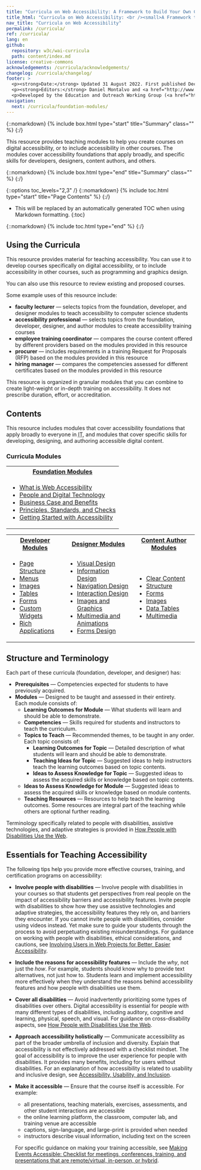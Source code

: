 ```yaml
---
title: "Curricula on Web Accessibility: A Framework to Build Your Own Courses"
title_html: "Curricula on Web Accessibility: <br /><small>A Framework to Build Your Own Courses</small>"
nav_title: "Curricula on Web Accessibility"
permalink: /curricula/
ref: /curricula/
lang: en
github:
  repository: w3c/wai-curricula
  path: content/index.md
license: creative-commons
acknowledgements: /curricula/acknowledgements/
changelog: /curricula/changelog/
footer: >
  <p><strong>Date:</strong> Updated 31 August 2022. First published December 2019.</p>
  <p><strong>Editors:</strong> Daniel Montalvo and <a href="http://www.w3.org/People/shadi/">Shadi Abou-Zahra</a>. Contributors: <a href="https://www.w3.org/WAI/EO/EOWG-members">EOWG Participants</a>. ACKNOWLEDGEMENTS lists contributors and credits.</p>
  <p>Developed by the Education and Outreach Working Group (<a href="http://www.w3.org/WAI/EO/">EOWG</a>). Developed with support from the <a href="https://www.w3.org/WAI/about/projects/wai-guide/">WAI-Guide Project</a> funded by the European Commission (EC) under the Horizon 2020 program (Grant Agreement 822245).</p>
navigation:
  next: /curricula/foundation-modules/
---
```


{::nomarkdown}
{% include box.html type="start" title="Summary" class="" %}
{:/}

This resource provides teaching modules to help you create courses on digital accessibility, or to include accessibility in other courses. The modules cover accessibility foundations that apply broadly, and specific skills for developers, designers, content authors, and others.

{::nomarkdown}
{% include box.html type="end" title="Summary" class="" %}
{:/}

{::options toc_levels="2,3" /}
{::nomarkdown}
{% include toc.html type="start" title="Page Contents" %}
{:/}

- This will be replaced by an automatically generated TOC when using Markdown formatting.
{:toc}

{::nomarkdown}
{% include toc.html type="end" %}
{:/}

## Using the Curricula

This resource provides material for teaching accessibility. You can use it to develop courses specifically on digital accessibility, or to include accessibility in other courses, such as programming and graphics design.

You can also use this resource to review existing and proposed courses.

Some example uses of this resource include:

* **faculty lecturer** &mdash; selects topics from the foundation, developer, and designer modules to teach accessibility to computer science students
* **accessibility professional** &mdash; selects topics from the foundation, developer, designer, and author modules to create accessibility training courses
* **employee training coordinator** &mdash; compares the course content offered by different providers based on the modules provided in this resource
* **procurer** &mdash; includes requirements in a training Request for Proposals (RFP) based on the modules provided in this resource
* **hiring manager** &mdash; compares the competencies assessed for different certificates based on the modules provided in this resource

This resource is organized in granular modules that you can combine to create light-weight or in-depth training on accessibility. It does not prescribe duration, effort, or accreditation.

## Contents

This resource includes modules that cover accessibility foundations that apply broadly to everyone in <abbr title="Information Technology">IT</abbr>, and modules that cover specific skills for developing, designing, and authoring accessible digital content.

### Curricula Modules

<table class="dense" style="width: 100%; margin-bottom: -1px;" role="presentation">
    <tr>
      <th colspan="3"> <a href="{{ '/curricula/foundation-modules/' | relative_url }}">Foundation Modules</a> </th>
    </tr>
    <tr>
      <td colspan="3">
        <ul>
          <li><a href="{{ '/curricula/foundation-modules/what-is-web-accessibility/' | relative_url }}">What is Web Accessibility</a></li>
          <li><a href="{{ '/curricula/foundation-modules/people-and-digital-technology/' | relative_url }}">People and Digital Technology</a></li>
          <li><a href="{{ '/curricula/foundation-modules/business-case-and-benefits/' | relative_url }}">Business Case and Benefits</a></li>
          <li><a href="{{ '/curricula/foundation-modules/principles-standards-and-checks/' | relative_url }}">Principles, Standards, and Checks</a></li>
          <li><a href="{{ '/curricula/foundation-modules/getting-started-with-accessibility/' | relative_url }}">Getting Started with Accessibility</a></li>
        </ul>
      </td>
    </tr>
</table>

<table summary="Specifics for developers, designers, and content authors. Column one: Developer Modules. Column two: Designer Modules. Column three: outlines for Author Modules." class="dense" style="width: 100%;">
    <tr>
      <th> <a href="{{ '/curricula/developer-modules/' | relative_url }}">Developer Modules</a> </th>
      <th> <a href="{{ '/curricula/designer-modules/' | relative_url }}">Designer Modules</a></th>
      <th> <a href="{{ '/curricula/content-author-modules/' | relative_url }}">Content Author Modules</a></th>
    </tr>
    <tr>
      <td>
        <ul>
          <li><a href="{{ '/curricula/developer-modules/page-structure/' | relative_url }}">Page Structure</a></li>
          <li><a href="{{ '/curricula/developer-modules/menus/' | relative_url }}">Menus</a></li>
          <li><a href="{{ '/curricula/developer-modules/images/' | relative_url }}">Images</a></li>
          <li><a href="{{ '/curricula/developer-modules/tables/' | relative_url }}">Tables</a></li>
          <li><a href="{{ '/curricula/developer-modules/forms/' | relative_url }}">Forms</a></li>
          <li><a href="{{ '/curricula/developer-modules/custom-widgets/' | relative_url }}">Custom Widgets</a></li>
          <li><a href="{{ '/curricula/developer-modules/rich-applications/' | relative_url }}">Rich Applications</a></li>
        </ul>
      </td>
      <td>
        <ul>
          <li><a href="{{ '/curricula/designer-modules/visual-design/' | relative_url }}">Visual Design</a></li>
          <li><a href="{{ '/curricula/designer-modules/information-design/' | relative_url }}">Information Design</a></li>
          <li><a href="{{ '/curricula/designer-modules/navigation-design' | relative_url }}">Navigation Design</a></li>
          <li><a href="{{ '/curricula/designer-modules/interaction-design/' | relative_url }}">Interaction Design</a></li>
          <li><a href="{{ '/curricula/designer-modules/images-and-graphics/' | relative_url }}">Images and Graphics</a></li>
          <li><a href="{{ '/curricula/designer-modules/multimedia-and-animations/' | relative_url }}">Multimedia and Animations</a></li>
          <li><a href="{{ '/curricula/designer-modules/forms-design/' | relative_url }}">Forms Design</a></li>
        </ul>
      </td>
      <td>
        <ul>
          <li><a href="{{ '/curricula/content-author-modules/clear-content/' | relative_url }}">Clear Content</a></li>
          <li><a href="{{ '/curricula/content-author-modules/structure/' | relative_url }}">Structure</a></li>
          <li><a href="{{ '/curricula/content-author-modules/forms/' | relative_url }}">Forms</a></li>
          <li><a href="{{ '/curricula/content-author-modules/images/' | relative_url }}">Images</a></li>
          <li><a href="{{ '/curricula/content-author-modules/data-tables/' | relative_url }}">Data Tables</a></li>
          <li><a href="{{ '/curricula/content-author-modules/multimedia/' | relative_url }}">Multimedia</a></li>
        </ul>
      </td>
    </tr>
</table>

## Structure and Terminology

Each part of these curricula (foundation, developer, and designer) has:

* **Prerequisites** &mdash; Competencies expected for students to have previously acquired.
* **Modules** &mdash; Designed to be taught and assessed in their entirety.  
Each module consists of:
  * **Learning Outcomes for Module** &mdash; What students will learn and should be able to demonstrate.
  * **Competencies** &mdash; Skills required for students and instructors to teach the curriculum.
  * **Topics to Teach** &mdash; Recommended themes, to be taught in any order.  
  Each topic consists of:
    * **Learning Outcomes for Topic** &mdash; Detailed description of what students will learn and should be able to demonstrate.
    * **Teaching Ideas for Topic** &mdash; Suggested ideas to help instructors teach the learning outcomes based on topic contents.
    * **Ideas to Assess Knowledge for Topic** &mdash; Suggested ideas to assess the acquired skills or knowledge based on topic contents.
  * **Ideas to Assess Knowledge for Module** &mdash; Suggested ideas to assess the acquired skills or knowledge based on module contents.
  * **Teaching Resources** &mdash; Resources to help teach the learning outcomes. Some resources are integral part of the teaching while others are optional further reading.

Terminology specifically related to people with disabilities, assistive technologies, and adaptive strategies is provided in [How People with Disabilities Use the Web](/people-use-web/).

## Essentials for Teaching Accessibility

The following tips help you provide more effective courses, training, and certification programs on accessibility:
* **Involve people with disabilities** &mdash; Involve people with disabilities in your courses so that students get perspectives from real people on the impact of accessibility barriers and accessibility features. Invite people with disabilities to show how they use assistive technologies and adaptive strategies, the accessibility features they rely on, and barriers they encounter. If you cannot invite people with disabilities, consider using videos instead. Yet make sure to guide your students through the process to avoid perpetuating existing misunderstandings. For guidance on working with people with disabilities, ethical considerations, and cautions, see [Involving Users in Web Projects for Better, Easier Accessibility](/planning/involving-users/).
* **Include the reasons for accessibility features** &mdash; Include the *why*, not just the *how*. For example, students should know why to provide text alternatives, not just how to. Students learn and implement accessibility more effectively when they understand the reasons behind accessibility features and how people with disabilities use them.
* **Cover all disabilities** &mdash; Avoid inadvertently prioritizing some types of disabilities over others. Digital accessibility is essential for people with many different types of disabilities, including auditory, cognitive and learning, physical, speech, and visual. For guidance on cross-disability aspects, see [How People with Disabilities Use the Web](/people-use-web/).
* **Approach accessibility holistically** &mdash; Communicate accessibility as part of the broader umbrella of inclusion and diversity. Explain that accessibility is not effectively addressed with a checklist mindset. The goal of accessibility is to improve the user experience for people with disabilities. It provides many benefits, including for users without disabilities. For an explanation of how accessibility is related to usability and inclusive design, see [Accessibility, Usability, and Inclusion](/fundamentals/accessibility-usability-inclusion/).
* **Make it accessible** &mdash; Ensure that the course itself is accessible. For example:
   * all presentations, teaching materials, exercises, assessments, and other student interactions are accessible
   * the online learning platform, the classroom, computer lab, and training venue are accessible
   * captions, sign-language, and large-print is provided when needed
   * instructors describe visual information, including text on the screen

   For specific guidance on making your training accessible, see [Making Events Accessible: Checklist for meetings, conferences, training, and presentations that are remote/virtual, in-person, or hybrid](/teach-advocate/accessible-presentations/).
